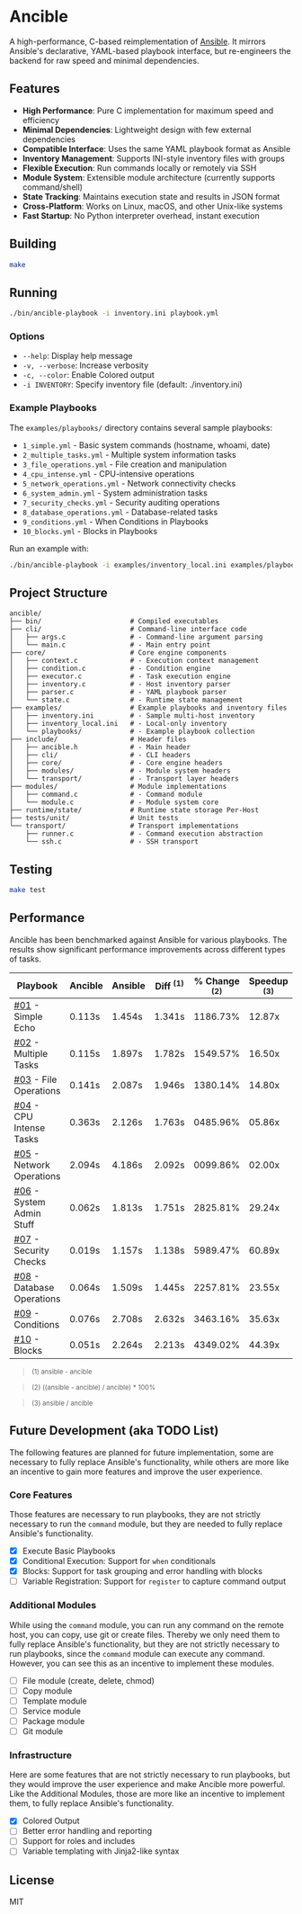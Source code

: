 # Ancible

A high-performance, C-based reimplementation of [Ansible](https://www.redhat.com/en/ansible-collaborative). It mirrors Ansible's declarative, YAML-based playbook interface, but re-engineers the backend for raw speed and minimal dependencies.

## Features

- **High Performance**: Pure C implementation for maximum speed and efficiency
- **Minimal Dependencies**: Lightweight design with few external dependencies
- **Compatible Interface**: Uses the same YAML playbook format as Ansible
- **Inventory Management**: Supports INI-style inventory files with groups
- **Flexible Execution**: Run commands locally or remotely via SSH
- **Module System**: Extensible module architecture (currently supports command/shell)
- **State Tracking**: Maintains execution state and results in JSON format
- **Cross-Platform**: Works on Linux, macOS, and other Unix-like systems
- **Fast Startup**: No Python interpreter overhead, instant execution

## Building

```bash
make
```

## Running

```bash
./bin/ancible-playbook -i inventory.ini playbook.yml
```

### Options

- `--help`: Display help message
- `-v, --verbose`: Increase verbosity
- `-c, --color`: Enable Colored output 
- `-i INVENTORY`: Specify inventory file (default: ./inventory.ini)

### Example Playbooks

The `examples/playbooks/` directory contains several sample playbooks:

- `1_simple.yml` - Basic system commands (hostname, whoami, date)
- `2_multiple_tasks.yml` - Multiple system information tasks
- `3_file_operations.yml` - File creation and manipulation
- `4_cpu_intense.yml` - CPU-intensive operations
- `5_network_operations.yml` - Network connectivity checks
- `6_system_admin.yml` - System administration tasks
- `7_security_checks.yml` - Security auditing operations
- `8_database_operations.yml` - Database-related tasks
- `9_conditions.yml` - When Conditions in Playbooks
- `10_blocks.yml` - Blocks in Playbooks

Run an example with:

```bash
./bin/ancible-playbook -i examples/inventory_local.ini examples/playbooks/1_simple.yml
```

## Project Structure

```
ancible/
├── bin/                      # Compiled executables
├── cli/                      # Command-line interface code
│   ├── args.c                # - Command-line argument parsing
│   └── main.c                # - Main entry point
├── core/                     # Core engine components
│   ├── context.c             # - Execution context management
│   ├── condition.c           # - Condition engine
│   ├── executor.c            # - Task execution engine
│   ├── inventory.c           # - Host inventory parser
│   ├── parser.c              # - YAML playbook parser
│   └── state.c               # - Runtime state management
├── examples/                 # Example playbooks and inventory files
│   ├── inventory.ini         # - Sample multi-host inventory
│   ├── inventory_local.ini   # - Local-only inventory
│   └── playbooks/            # - Example playbook collection
├── include/                  # Header files
│   ├── ancible.h             # - Main header
│   ├── cli/                  # - CLI headers
│   ├── core/                 # - Core engine headers
│   ├── modules/              # - Module system headers
│   └── transport/            # - Transport layer headers
├── modules/                  # Module implementations
│   ├── command.c             # - Command module
│   └── module.c              # - Module system core
├── runtime/state/            # Runtime state storage Per-Host
├── tests/unit/               # Unit tests
└── transport/                # Transport implementations
    ├── runner.c              # - Command execution abstraction
    └── ssh.c                 # - SSH transport
```

## Testing

```bash
make test
```

## Performance

Ancible has been benchmarked against Ansible for various playbooks. The results show significant performance improvements across different types of tasks.

| Playbook                                                                     | Ancible | Ansible | Diff <sup>(1)</sup>| % Change  <sup>(2)</sup> | Speedup  <sup>(3)</sup> |
|------------------------------------------------------------------------------|---------|---------|--------|----------|---------|
| [#01](./examples/playbooks/1_simple.yml) -               Simple Echo         | 0.113s  | 1.454s  | 1.341s | 1186.73% | 12.87x  |
| [#02](./examples/playbooks/2_multiple_tasks.yml) -       Multiple Tasks      | 0.115s  | 1.897s  | 1.782s | 1549.57% | 16.50x  |
| [#03](./examples/playbooks/3_file_operations.yml) -      File Operations     | 0.141s  | 2.087s  | 1.946s | 1380.14% | 14.80x  |
| [#04](./examples/playbooks/4_cpu_intense.yml) -          CPU Intense Tasks   | 0.363s  | 2.126s  | 1.763s | 0485.96% | 05.86x  |
| [#05](./examples/playbooks/5_network_operations.yml) -   Network Operations  | 2.094s  | 4.186s  | 2.092s | 0099.86% | 02.00x  |
| [#06](./examples/playbooks/6_system_admin.yml) -         System Admin Stuff  | 0.062s  | 1.813s  | 1.751s | 2825.81% | 29.24x  |
| [#07](./examples/playbooks/7_security_checks.yml) -      Security Checks     | 0.019s  | 1.157s  | 1.138s | 5989.47% | 60.89x  |
| [#08](./examples/playbooks/8_database_operations.yml) -  Database Operations | 0.064s  | 1.509s  | 1.445s | 2257.81% | 23.55x  |
| [#09](./examples/playbooks/9_conditions.yml) -           Conditions          | 0.076s  | 2.708s  | 2.632s | 3463.16% | 35.63x  |
| [#10](./examples/playbooks/10_blocks.yml) -              Blocks              | 0.051s  | 2.264s  | 2.213s | 4349.02% | 44.39x  |

> <sup>(1) ansible - ancible </sup>

> <sup>(2) ((ansible - ancible) / ancible) * 100% </sup>

> <sup>(3) ansible / ancible </sup>

## Future Development (aka TODO List)

The following features are planned for future implementation, some are necessary to fully replace Ansible's functionality, while others are more like an incentive to gain more features and improve the user experience.

### Core Features

Those features are necessary to run playbooks, they are not strictly necessary to run the `command` module, but they are needed to fully replace Ansible's functionality.

- [x] Execute Basic Playbooks
- [x] Conditional Execution: Support for `when` conditionals
- [x] Blocks: Support for task grouping and error handling with blocks
- [ ] Variable Registration: Support for `register` to capture command output

### Additional Modules

While using the `command` module, you can run any command on the remote host, you can copy, use git or create files. Thereby we only need them to fully replace Ansible's functionality, but they are not strictly necessary to run playbooks, since the `command` module can execute any command. However, you can see this as an incentive to implement these modules.

- [ ] File module (create, delete, chmod)
- [ ] Copy module
- [ ] Template module
- [ ] Service module
- [ ] Package module
- [ ] Git module

### Infrastructure

Here are some features that are not strictly necessary to run playbooks, but they would improve the user experience and make Ancible more powerful. Like the Additional Modules, those are more like an incentive to implement them, to fully replace Ansible's functionality.

- [x] Colored Output
- [ ] Better error handling and reporting
- [ ] Support for roles and includes
- [ ] Variable templating with Jinja2-like syntax

## License

MIT
